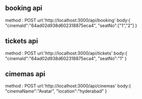 booking api
--------------
method : POST
url:'http://localhost:3000/api/booking'
body:{
    "cinemaId":"64ad02d938d602318875eca4",
    "seatNo":["1","2"]
}

tickets api
--------------
method : POST
url:'http://localhost:3000/api/tickets'
body:{
    "cinemaId":"64ad02d938d602318875eca4",
    "seatNo":"1"
}

cimemas api
--------------
method : POST
url:'http://localhost:3000/api/cinemas'
body:{
    "cinemaName":"Avatar",
    "location":"hyderabad"
}